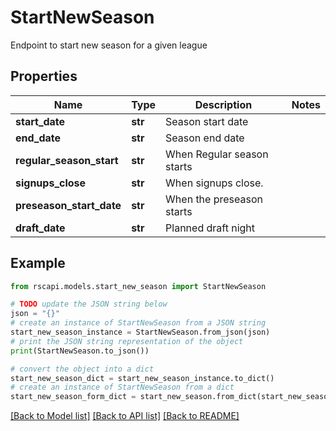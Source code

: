 # StartNewSeason

Endpoint to start new season for a given league

## Properties

Name | Type | Description | Notes
------------ | ------------- | ------------- | -------------
**start_date** | **str** | Season start date | 
**end_date** | **str** | Season end date | 
**regular_season_start** | **str** | When Regular season starts | 
**signups_close** | **str** | When signups close. | 
**preseason_start_date** | **str** | When the preseason starts | 
**draft_date** | **str** | Planned draft night | 

## Example

```python
from rscapi.models.start_new_season import StartNewSeason

# TODO update the JSON string below
json = "{}"
# create an instance of StartNewSeason from a JSON string
start_new_season_instance = StartNewSeason.from_json(json)
# print the JSON string representation of the object
print(StartNewSeason.to_json())

# convert the object into a dict
start_new_season_dict = start_new_season_instance.to_dict()
# create an instance of StartNewSeason from a dict
start_new_season_form_dict = start_new_season.from_dict(start_new_season_dict)
```
[[Back to Model list]](../README.md#documentation-for-models) [[Back to API list]](../README.md#documentation-for-api-endpoints) [[Back to README]](../README.md)


